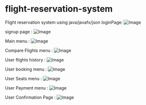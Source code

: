 # flight-reservation-system
Flight reservation system using java/javafx/json
loginPage: ![Image](https://github.com/user-attachments/assets/95a5d233-4cdc-4679-9885-14642984176c)

signup page : ![Image](https://github.com/user-attachments/assets/dca9472f-d7bc-431f-bb8e-29b9bdf3e4fd)

Main menu : ![Image](https://github.com/user-attachments/assets/eeb6cad3-5b1c-4b0b-bb19-da6a1ada8852)

Compare Flights menu : ![Image](https://github.com/user-attachments/assets/cb2ccf8a-0c1b-4306-9a85-fe708801aefa)

User flights history : ![Image](https://github.com/user-attachments/assets/a061ae1f-6d6a-4cc9-936a-c952452d5522)

User booking menu : ![Image](https://github.com/user-attachments/assets/7f5863e8-2b99-4a27-9309-c75dbc003d4e)

User Seats menu : ![Image](https://github.com/user-attachments/assets/abea0972-3ffe-496e-92e7-deb5f42230d6)

User Payment menu : ![Image](https://github.com/user-attachments/assets/db5081f1-f07a-4693-ad55-961a4727c47a)

User Confirmation Page : ![Image](https://github.com/user-attachments/assets/db44fef8-0031-4661-bf1e-7cd87a016318)
